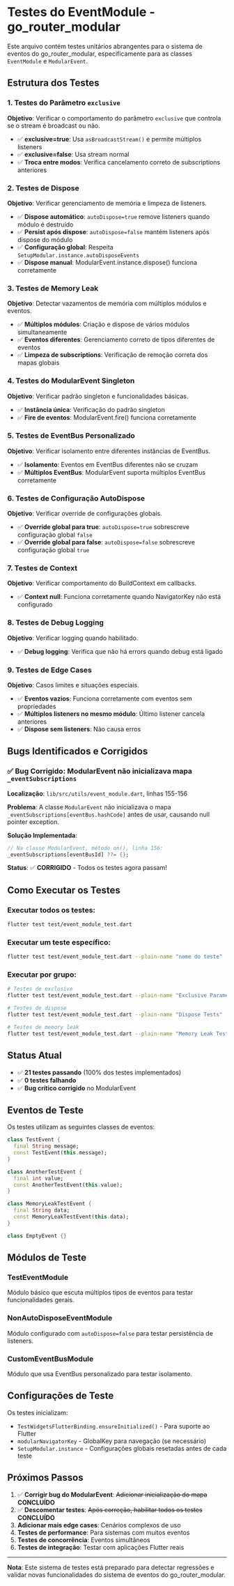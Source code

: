 # Testes do EventModule - go_router_modular

Este arquivo contém testes unitários abrangentes para o sistema de eventos do go_router_modular, especificamente para as classes `EventModule` e `ModularEvent`.

## Estrutura dos Testes

### 1. Testes do Parâmetro `exclusive`

**Objetivo**: Verificar o comportamento do parâmetro `exclusive` que controla se o stream é broadcast ou não.

- ✅ **exclusive=true**: Usa `asBroadcastStream()` e permite múltiplos listeners
- ✅ **exclusive=false**: Usa stream normal
- ✅ **Troca entre modos**: Verifica cancelamento correto de subscriptions anteriores

### 2. Testes de Dispose

**Objetivo**: Verificar gerenciamento de memória e limpeza de listeners.

- ✅ **Dispose automático**: `autoDispose=true` remove listeners quando módulo é destruído
- ✅ **Persist após dispose**: `autoDispose=false` mantém listeners após dispose do módulo
- ✅ **Configuração global**: Respeita `SetupModular.instance.autoDisposeEvents`
- ✅ **Dispose manual**: ModularEvent.instance.dispose<T>() funciona corretamente

### 3. Testes de Memory Leak

**Objetivo**: Detectar vazamentos de memória com múltiplos módulos e eventos.

- ✅ **Múltiplos módulos**: Criação e dispose de vários módulos simultaneamente
- ✅ **Eventos diferentes**: Gerenciamento correto de tipos diferentes de eventos
- ✅ **Limpeza de subscriptions**: Verificação de remoção correta dos mapas globais

### 4. Testes do ModularEvent Singleton

**Objetivo**: Verificar padrão singleton e funcionalidades básicas.

- ✅ **Instância única**: Verificação do padrão singleton
- ✅ **Fire de eventos**: ModularEvent.fire() funciona corretamente

### 5. Testes de EventBus Personalizado

**Objetivo**: Verificar isolamento entre diferentes instâncias de EventBus.

- ✅ **Isolamento**: Eventos em EventBus diferentes não se cruzam
- ✅ **Múltiplos EventBus**: ModularEvent suporta múltiplos EventBus corretamente

### 6. Testes de Configuração AutoDispose

**Objetivo**: Verificar override de configurações globais.

- ✅ **Override global para true**: `autoDispose=true` sobrescreve configuração global `false`
- ✅ **Override global para false**: `autoDispose=false` sobrescreve configuração global `true`

### 7. Testes de Context

**Objetivo**: Verificar comportamento do BuildContext em callbacks.

- ✅ **Context null**: Funciona corretamente quando NavigatorKey não está configurado

### 8. Testes de Debug Logging

**Objetivo**: Verificar logging quando habilitado.

- ✅ **Debug logging**: Verifica que não há errors quando debug está ligado

### 9. Testes de Edge Cases

**Objetivo**: Casos limites e situações especiais.

- ✅ **Eventos vazios**: Funciona corretamente com eventos sem propriedades
- ✅ **Múltiplos listeners no mesmo módulo**: Último listener cancela anteriores
- ✅ **Dispose sem listeners**: Não causa erros

## Bugs Identificados e Corrigidos

### ✅ Bug Corrigido: ModularEvent não inicializava mapa `_eventSubscriptions`

**Localização**: `lib/src/utils/event_module.dart`, linhas 155-156

**Problema**: A classe `ModularEvent` não inicializava o mapa `_eventSubscriptions[eventBus.hashCode]` antes de usar, causando null pointer exception.

**Solução Implementada**:
```dart
// Na classe ModularEvent, método on(), linha 156:
_eventSubscriptions[eventBusId] ??= {};
```

**Status**: ✅ **CORRIGIDO** - Todos os testes agora passam!

## Como Executar os Testes

### Executar todos os testes:
```bash
flutter test test/event_module_test.dart
```

### Executar um teste específico:
```bash
flutter test test/event_module_test.dart --plain-name "nome do teste"
```

### Executar por grupo:
```bash
# Testes de exclusive
flutter test test/event_module_test.dart --plain-name "Exclusive Parameter Tests"

# Testes de dispose
flutter test test/event_module_test.dart --plain-name "Dispose Tests"

# Testes de memory leak
flutter test test/event_module_test.dart --plain-name "Memory Leak Tests"
```

## Status Atual

- ✅ **21 testes passando** (100% dos testes implementados)
- ✅ **0 testes falhando**
- ✅ **Bug crítico corrigido** no ModularEvent

## Eventos de Teste

Os testes utilizam as seguintes classes de eventos:

```dart
class TestEvent {
  final String message;
  const TestEvent(this.message);
}

class AnotherTestEvent {
  final int value;
  const AnotherTestEvent(this.value);
}

class MemoryLeakTestEvent {
  final String data;
  const MemoryLeakTestEvent(this.data);
}

class EmptyEvent {}
```

## Módulos de Teste

### TestEventModule
Módulo básico que escuta múltiplos tipos de eventos para testar funcionalidades gerais.

### NonAutoDisposeEventModule
Módulo configurado com `autoDispose=false` para testar persistência de listeners.

### CustomEventBusModule
Módulo que usa EventBus personalizado para testar isolamento.

## Configurações de Teste

Os testes inicializam:
- `TestWidgetsFlutterBinding.ensureInitialized()` - Para suporte ao Flutter
- `modularNavigatorKey` - GlobalKey para navegação (se necessário)
- `SetupModular.instance` - Configurações globais resetadas antes de cada teste

## Próximos Passos

1. ✅ **Corrigir bug do ModularEvent**: ~~Adicionar inicialização do mapa~~ **CONCLUÍDO**
2. ✅ **Descomentar testes**: ~~Após correção, habilitar todos os testes~~ **CONCLUÍDO**
3. **Adicionar mais edge cases**: Cenários complexos de uso
4. **Testes de performance**: Para sistemas com muitos eventos
5. **Testes de concorrência**: Eventos simultâneos
6. **Testes de integração**: Testar com aplicações Flutter reais

---

**Nota**: Este sistema de testes está preparado para detectar regressões e validar novas funcionalidades do sistema de eventos do go_router_modular.
